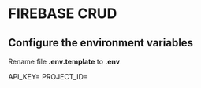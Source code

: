 # FIREBASE CRUD

## Configure the environment variables
Rename file __.env.template__ to __.env__

API_KEY=
PROJECT_ID=

```